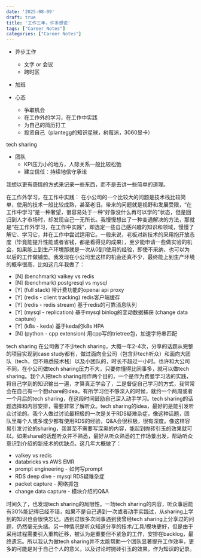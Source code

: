 ```yaml
---
date: '2025-08-09'
draft: true
title: '工作三年，许多想说'
tags: ["Career Notes"]
categories: ["Career Notes"]
---
```


- 异步工作
    - 文字 or 会议
    - 跨时区

- 加班
- 心态
    - 争取机会
    - 在工作外的学习，在工作中实践
    - 为自己的简历打工
    - 投资自己（plantegg的知识星球，树莓派，3060显卡）

tech sharing

- 团队
    - KPI压力小的地方，人际关系一般比较松弛
    - 建立信任：持续地信守承诺

我想以更有感情的方式来记录一些东西，而不是去讲一些简单的道理。

在工作外学习，在工作中实践：
在小公司的一个比较大的问题是技术栈比较简单，使用的技术一般比较成熟，甚至老旧。带来的问题就是视野和发展受限，“在工作中学习”是一种奢望，很容易处于一种“好像没什么再可以学的”状态，但是回归到人才市场时，却发现自己一无所长。我慢慢想出了一种变通解决的方法，那就是“在工作外学习，在工作中实践”，即选定一些自己感兴趣的知识和领域，慢慢了解它、学习它，并在工作中尝试运用它。一般来说，老板对新技术的采用抱开放态度（毕竟能提升性能或者省钱，都是看得见的成果），至少能申请一些做实验的机会，如果能上到生产环境那就是一次从0到1使用的经验，即使不采纳，也可以为以后的工作做铺垫。我发现在小公司里这样的机会还真不少，最终能上到生产环境的概率很高，比如这几年我做了：
- [N] (benchmark) valkey vs redis
- [N] (benchmark) postgresql vs mysql
- [Y] (full stack) 带计费功能的openai api proxy
- [Y] (redis - client tracking) redis客户端缓存
- [Y] (redis - redis stream) 基于redis的可靠消息队列
- [Y] (mysql - replication) 基于mysql binlog的变动数据捕获 (change data capture)
- [Y] (k8s - keda) 基于keda的k8s HPA
- [N] (python - cpp extension) 用cpp写的trietree包，加速字符串匹配

tech sharing
在公司做了不少tech sharing，大概一年2-4次，分享的话题从完整的项目实现到case study都有，做过面向全公司（包含非tech听众）和面向大团队（tech，但不熟悉技术栈）以及小团队的，时长不超过一小时。也许和大公司不同，在小公司做tech sharing压力不大，只要你懂得比同事多，就可以做tech sharing。我个人把tech sharing用作两个目的，一个是作为费曼学习法的实践，将自己学到的知识输出一遍，才算真正学会了，二是督促自己学习的方式，我常常会在自己有一个想share的idea，有所学习但不够深入的时候，就约一个两周或者一个月后的tech sharing，在这段时间鼓励自己深入动手学习。tech sharing的话题选择和内容安排，需要非常了解听众。tech sharing的idea，最好的是能引发听众讨论的。我个人做过讨论最积极的一次是关于RDS疑难杂症，像这种话题，团队里每个人或多或少都有使用RDS的经验，Q&A会很积极，很有深度。像这样容易引发讨论的sharing，我甚至不需要写深奥的内容，能起到抛砖引玉的效果就可以。如果share的话题听众并不熟悉，最好从听众熟悉的工作场景出发，帮助听众意识到介绍的新技术的优缺点。这几年大概做了：

- valkey vs redis
- databricks vs AWS EMR
- prompt engineering - 如何写prompt
- RDS deep dive - mysql RDS疑难杂症
- packet capture - 网络抓包
- change data capture - 模块介绍的Q&A

时间久了，也发现tech sharing的局限性。一场tech sharing的内容，听众事后能有30%能记得已经不错，如果不是自己遇到一次或者动手实践过，从sharing上学到的知识也会很快忘记，遇到过很多次同事遇到我曾经tech sharing上分享过的问题，仍然毫无头绪。另一种情况是听众知道分享的技术/工具/模块更好，但是由于采用过程需要引入重构迁移，被认为是重要但不紧急的工作，安排在backlog，最终遗忘。所以我认为做tech sharing并不太能帮助一个团队显著提升工作效率，更多的可能是对于自己个人的意义，以及讨论时抛砖引玉的效果，作为知识的记录。

